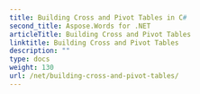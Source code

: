 ```yaml
---
title: Building Cross and Pivot Tables in C#
second_title: Aspose.Words for .NET
articleTitle: Building Cross and Pivot Tables
linktitle: Building Cross and Pivot Tables
description: ""
type: docs
weight: 130
url: /net/building-cross-and-pivot-tables/
---
```


